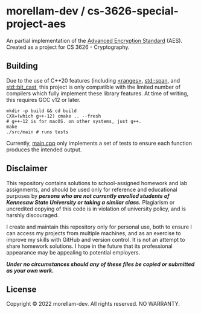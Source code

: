 # morellam-dev / cs-3626-special-project-aes

An partial implementation of the [Advanced Encryption Standard](https://en.wikipedia.org/wiki/Advanced_Encryption_Standard) (AES). Created as a project for CS 3626 - Cryptography.

## Building

Due to the use of C++20 features (including [\<ranges\>](https://en.cppreference.com/w/cpp/ranges), [std::span](https://en.cppreference.com/w/cpp/container/span), and [std::bit_cast](https://en.cppreference.com/w/cpp/numeric/bit_cast), this project is only compatible with the limited number of compilers which fully implement these library features. At time of writing, this requires GCC v12 or later.

```
mkdir -p build && cd build
CXX=(which g++-12) cmake .. --fresh
# g++-12 is for macOS. on other systems, just g++.
make
./src/main # runs tests
```

Currently, [main.cpp](src/main.cpp) only implements a set of tests to ensure each function produces the intended output.

## Disclaimer

This repository contains solutions to school-assigned homework and lab assignments, and should be used only for reference and educational purposes by ***persons who are not currently enrolled students of Kennesaw State University or taking a similar class.*** Plagiarism or uncredited copying of this code is in violation of university policy, and is harshly discouraged.

I create and maintain this repository only for personal use, both to ensure I can access my projects from multiple machines, and as an exercise to improve my skills with GitHub and version control. It is not an attempt to share homework solutions. I hope in the future that its professional appearance may be appealing to potential employers.

***Under no circumstances should any of these files be copied or submitted as your own work.***

## License

Copyright © 2022 morellam-dev. All rights reserved. NO WARRANTY.
